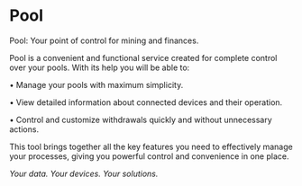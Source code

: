 # Pool

Pool: Your point of control for mining and finances.&#x20;



Pool is a convenient and functional service created for complete control over your pools. With its help you will be able to:

• Manage your pools with maximum simplicity.

• View detailed information about connected devices and their operation.

• Control and customize withdrawals quickly and without unnecessary actions. &#x20;



This tool brings together all the key features you need to effectively manage your processes, giving you powerful control and convenience in one place. &#x20;



_Your data. Your devices. Your solutions._
